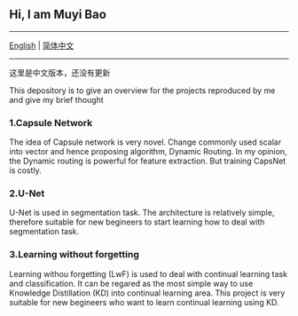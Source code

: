 ## Hi, I am Muyi Bao

---

[English](https://github.com/BaoBao0926/BaoBao0926.github.io/blob/main/README.md) | [简体中文](https://github.com/BaoBao0926/BaoBao0926.github.io/blob/main/README_CHINESE.md)

---
这里是中文版本，还没有更新

This depository is to give an overview for the projects reproduced by me and give my brief thought

### 1.Capsule Network

The idea of Capsule network is very novel. Change commonly used scalar into vector and hence proposing algorithm, Dynamic Routing. In my opinion, the Dynamic routing is powerful for feature extraction. But training CapsNet is costly.

### 2.U-Net

U-Net is used in segmentation task. The architecture is relatively simple, therefore suitable for new begineers to start learning how to deal with segmentation task.

### 3.Learning without forgetting

Learning withou forgetting (LwF) is used to deal with continual learning task and classification. It can be regared as the most simple way to use Knowledge Distillation (KD) into continual learning area. This project is very suitable for new begineers who want to learn continual learning using KD.
